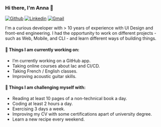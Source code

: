 ### Hi there, I'm Anna 👋

[![Github](https://img.shields.io/badge/-Github-000?style=flat&logo=Github&logoColor=white)](https://github.com/accezar)
[![Linkedin](https://img.shields.io/badge/-LinkedIn-blue?style=flat&logo=Linkedin&logoColor=white)](https://www.linkedin.com/in/accezar/)
[![Gmail](https://img.shields.io/badge/-Gmail-c14438?style=flat&logo=Gmail&logoColor=white)](mailto:carol.carizzo@gmail.com)

I'm a curious developer with > 10 years of experience with UI Design and front-end engineering. I had the opportunity to work on different projects - such as Web, Mobile, and CLI - and learn different ways of building things.

#### 🌱 Things I am currently working on: 
- I’m currently working on a GitHub app.  
- Taking online courses about Iac and CI/CD.
- Taking French / English classes.
- Improving acoustic guitar skills.

#### :muscle: Things I am challenging myself with:
- Reading at least 10 pages of a non-technical book a day.
- Coding at least 2 hours a day.
- Exercising 3 days a week.
- Improving my CV with some certifications apart of university degree.
- Learn a new recipe every weekend.

